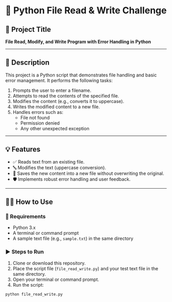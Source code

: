 # 🐍 Python File Read & Write Challenge

## 📁 Project Title

**File Read, Modify, and Write Program with Error Handling in Python**

---

## 📄 Description

This project is a Python script that demonstrates file handling and basic error management. It performs the following tasks:

1. Prompts the user to enter a filename.
2. Attempts to read the contents of the specified file.
3. Modifies the content (e.g., converts it to uppercase).
4. Writes the modified content to a new file.
5. Handles errors such as:
   - File not found
   - Permission denied
   - Any other unexpected exception

---

## 💡 Features

- ✅ Reads text from an existing file.
- 🔤 Modifies the text (uppercase conversion).
- 💾 Saves the new content into a new file without overwriting the original.
- 🛡️ Implements robust error handling and user feedback.

---

## 🧑‍💻 How to Use

### 🔧 Requirements

- Python 3.x
- A terminal or command prompt
- A sample text file (e.g., `sample.txt`) in the same directory

### ▶️ Steps to Run

1. Clone or download this repository.
2. Place the script file (`file_read_write.py`) and your test text file in the same directory.
3. Open your terminal or command prompt.
4. Run the script:

```bash
python file_read_write.py
